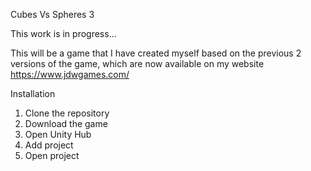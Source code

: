 Cubes Vs Spheres 3

This work is in progress...

This will be a game that I have created myself based on the previous 2 versions of the game, which are now available on my website https://www.jdwgames.com/

Installation
1. Clone the repository
2. Download the game
3. Open Unity Hub
4. Add project
5. Open project
